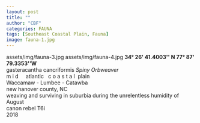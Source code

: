 ```yaml
---
layout: post
title: ""
author: "CBF"
categories: FAUNA
tags: [Southeast Coastal Plain, Fauna]
image: fauna-1.jpg
---
```

assets/img/fauna-3.jpg
assets/img/fauna-4.jpg
**34° 26' 41.4003'' N 77° 87' 79.3353''W**<br>
gasteracantha cancriformis  *Spiny Orbweaver*<br> 
m i d &nbsp; &nbsp; atlantic &nbsp; c o a s t a l &nbsp;plain <br>
Waccamaw - Lumbee - Catawba <br>
new hanover county, NC <br>
weaving and surviving in suburbia during the unrelentless humidity of August <br>
canon rebel T6i <br>
2018
